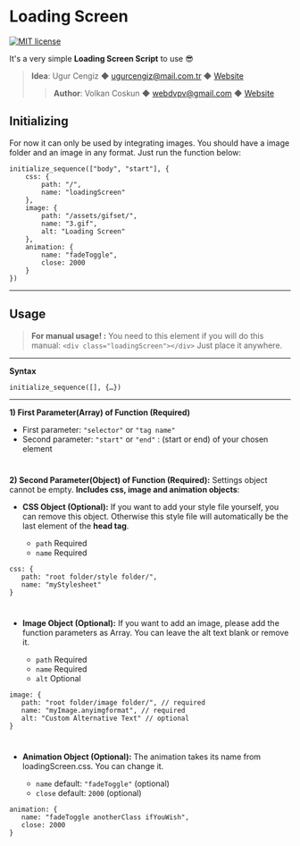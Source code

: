 # Loading Screen
[![MIT license](https://img.shields.io/badge/License-MIT-green.svg)](https://choosealicense.com/licenses/mit/)

It's a very simple **Loading Screen Script** to use 😎

>**Idea**: Ugur Cengiz ◆ <ugurcengiz@mail.com.tr> ◆ [Website](https://ugurcengiz.com)
>>**Author**: Volkan Coskun ◆ <webdvpv@gmail.com> ◆ [Website](https://volkancoskun.herokuapp.com)

## Initializing

For now it can only be used by integrating images. You should have a image folder and an image in any format. Just run the function below:

```
initialize_sequence(["body", "start"], {
    css: {
        path: "/",
        name: "loadingScreen"
    },
    image: {
        path: "/assets/gifset/",
        name: "3.gif",
        alt: "Loading Screen"
    },
    animation: {
        name: "fadeToggle",
        close: 2000
    }
})
```

---

## Usage

>**For manual usage! :** You need to this element if you will do this manual: `<div class="loadingScreen"></div>` 
Just place it anywhere.

---
**Syntax**
```
initialize_sequence([], {…})
```

---

**1) First Parameter(Array) of Function (Required)**

- First parameter<string>: `"selector"` or `"tag name"`
- Second parameter<string>: `"start"` or `"end"` : (start or end) of your chosen element

#

**2) Second Parameter(Object) of Function (Required):** Settings object cannot be empty. **Includes css, image and animation objects**:

- **CSS Object (Optional):** If you want to add your style file yourself, you can remove this object. Otherwise this style file will automatically be the last element of the **head tag**.

  - `path` Required
  - `name` Required

```
css: {
   path: "root folder/style folder/",
   name: "myStylesheet"
}
```

#

- **Image Object (Optional):** If you want to add an image, please add the function parameters as Array. You can leave the alt text blank or remove it.

  - `path` Required
  - `name` Required
  - `alt` Optional
 
```
image: {
   path: "root folder/image folder/", // required
   name: "myImage.anyimgformat", // required
   alt: "Custom Alternative Text" // optional
}
```

#

- **Animation Object (Optional):** The animation takes its name from loadingScreen.css. You can change it.

  - `name` default: `"fadeToggle"` (optional)
  - `close` default: `2000` (optional)

```
animation: {
   name: "fadeToggle anotherClass ifYouWish",
   close: 2000
}
```